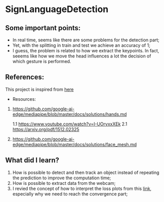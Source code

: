 # SignLanguageDetection

## Some important points:
- In real time, seems like there are some problems for the detection part;
- Yet, with the splitting in train and test we achieve an accuracy of 1;
- I guess, the problem is related to how we extract the keypoints. In fact, seeems like how we move the head influences a lot the decision of which gesture is performed.

## References:
This project is inspired from [here](https://www.youtube.com/watch?v=doDUihpj6ro&t=33s&themeRefresh=1)

- Resources:
1. https://github.com/google-ai-edge/mediapipe/blob/master/docs/solutions/hands.md

    1.1 https://www.youtube.com/watch?v=I-UOrvxxXEk
    2.1 https://arxiv.org/pdf/1512.02325
    
2. https://github.com/google-ai-edge/mediapipe/blob/master/docs/solutions/face_mesh.md


## What did I learn?
1. How is possible to detect and then track an object instead of repeating the prediction to improve the computation time;
2. How is possible to extract data from the webcam;
3. I revied the concept of how to interpret the loss plots from this [link](https://towardsdatascience.com/learning-curve-to-identify-overfitting-underfitting-problems-133177f38df5), especially why we need to reach the convergence part;
